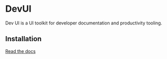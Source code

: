 # DevUI

Dev UI is a UI toolkit for developer documentation and productivity tooling.

## Installation

[Read the docs](https://devui.dedevs.club)